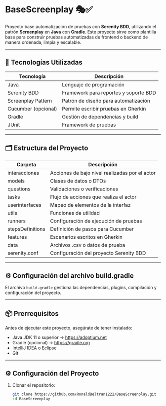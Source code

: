 # BaseScreenplay 🎭✅
Proyecto base automatización de pruebas con **Serenity BDD**, utilizando el patrón **Screenplay** en **Java** con **Gradle**. Este proyecto sirve como plantilla base para construir pruebas automatizadas de frontend o backend de manera ordenada, limpia y escalable.

---

## 🚀 Tecnologías Utilizadas

| Tecnología        | Descripción |
|-------------------|-------------|
| Java              | Lenguaje de programación |
| Serenity BDD      | Framework para reportes y soporte BDD |
| Screenplay Pattern| Patrón de diseño para automatización |
| Cucumber (opcional)| Permite escribir pruebas en Gherkin |
| Gradle            | Gestión de dependencias y build |
| JUnit             | Framework de pruebas |

---

## 🗂️ Estructura del Proyecto
| Carpeta | Descripción |
|----------|-------------|
| interacciones | Acciones de bajo nivel realizadas por el actor |
| models | Clases de datos o DTOs |
| questions | Validaciones o verificaciones |
| tasks | Flujo de acciones que realiza el actor |
| userinterfaces | Mapeo de elementos de la interfaz |
| utils | Funciones de utilidad |
| runners | Configuración de ejecución de pruebas |
| stepsDefinitions | Definición de pasos para Cucumber |
| features | Escenarios escritos en Gherkin |
| data | Archivos .csv o datos de prueba |
| serenity.conf | Configuración del proyecto Serenity BDD |

---

## ⚙️ Configuración del archivo build.gradle

El archivo `build.gradle` gestiona las dependencias, plugins, compilación y configuración del proyecto.


---

## 📦 Prerrequisitos

Antes de ejecutar este proyecto, asegúrate de tener instalado:

- Java JDK 11 o superior → https://adoptium.net
- Gradle (opcional) → https://gradle.org
- IntelliJ IDEA o Eclipse
- Git

---

## ⚙️ Configuración del Proyecto

1. Clonar el repositorio:
   ```bash
   git clone https://github.com/RonaldBeltran1222/BaseScreenplay.git
   cd BaseScreenplay

